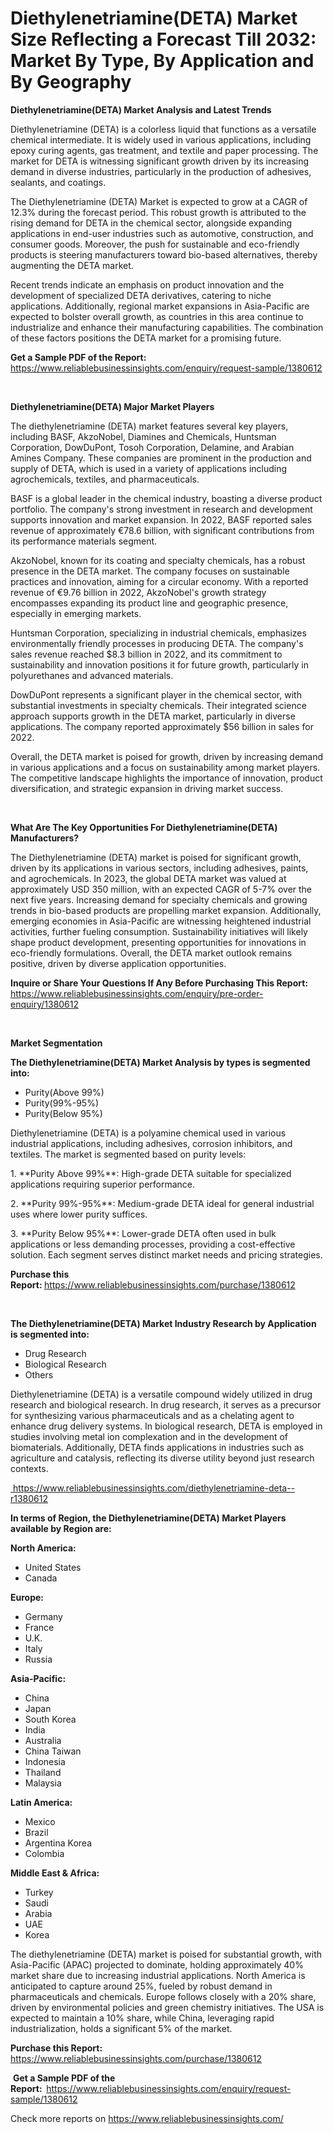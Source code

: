 <p><h1>Diethylenetriamine(DETA) Market Size Reflecting a Forecast Till 2032: Market By Type, By Application and By Geography</h1></p><p><strong>Diethylenetriamine(DETA) Market Analysis and Latest Trends</strong></p>
<p><p>Diethylenetriamine (DETA) is a colorless liquid that functions as a versatile chemical intermediate. It is widely used in various applications, including epoxy curing agents, gas treatment, and textile and paper processing. The market for DETA is witnessing significant growth driven by its increasing demand in diverse industries, particularly in the production of adhesives, sealants, and coatings.</p><p>The Diethylenetriamine (DETA) Market is expected to grow at a CAGR of 12.3% during the forecast period. This robust growth is attributed to the rising demand for DETA in the chemical sector, alongside expanding applications in end-user industries such as automotive, construction, and consumer goods. Moreover, the push for sustainable and eco-friendly products is steering manufacturers toward bio-based alternatives, thereby augmenting the DETA market. </p><p>Recent trends indicate an emphasis on product innovation and the development of specialized DETA derivatives, catering to niche applications. Additionally, regional market expansions in Asia-Pacific are expected to bolster overall growth, as countries in this area continue to industrialize and enhance their manufacturing capabilities. The combination of these factors positions the DETA market for a promising future.</p></p>
<p><strong>Get a Sample PDF of the Report:&nbsp;</strong> <a href="https://www.reliablebusinessinsights.com/enquiry/request-sample/1380612?utm_campaign=2121&utm_medium=2&utm_source=Github&utm_content=ia&utm_term=01022025&utm_id=diethylenetriaminedeta">https://www.reliablebusinessinsights.com/enquiry/request-sample/1380612</a></p>
<p>&nbsp;</p>
<p><strong>Diethylenetriamine(DETA) Major Market Players</strong></p>
<p><p>The diethylenetriamine (DETA) market features several key players, including BASF, AkzoNobel, Diamines and Chemicals, Huntsman Corporation, DowDuPont, Tosoh Corporation, Delamine, and Arabian Amines Company. These companies are prominent in the production and supply of DETA, which is used in a variety of applications including agrochemicals, textiles, and pharmaceuticals.</p><p>BASF is a global leader in the chemical industry, boasting a diverse product portfolio. The company's strong investment in research and development supports innovation and market expansion. In 2022, BASF reported sales revenue of approximately €78.6 billion, with significant contributions from its performance materials segment.</p><p>AkzoNobel, known for its coating and specialty chemicals, has a robust presence in the DETA market. The company focuses on sustainable practices and innovation, aiming for a circular economy. With a reported revenue of €9.76 billion in 2022, AkzoNobel's growth strategy encompasses expanding its product line and geographic presence, especially in emerging markets.</p><p>Huntsman Corporation, specializing in industrial chemicals, emphasizes environmentally friendly processes in producing DETA. The company's sales revenue reached $8.3 billion in 2022, and its commitment to sustainability and innovation positions it for future growth, particularly in polyurethanes and advanced materials.</p><p>DowDuPont represents a significant player in the chemical sector, with substantial investments in specialty chemicals. Their integrated science approach supports growth in the DETA market, particularly in diverse applications. The company reported approximately $56 billion in sales for 2022.</p><p>Overall, the DETA market is poised for growth, driven by increasing demand in various applications and a focus on sustainability among market players. The competitive landscape highlights the importance of innovation, product diversification, and strategic expansion in driving market success.</p></p>
<p>&nbsp;</p>
<p><strong>What Are The Key Opportunities For Diethylenetriamine(DETA) Manufacturers?</strong></p>
<p><p>The Diethylenetriamine (DETA) market is poised for significant growth, driven by its applications in various sectors, including adhesives, paints, and agrochemicals. In 2023, the global DETA market was valued at approximately USD 350 million, with an expected CAGR of 5-7% over the next five years. Increasing demand for specialty chemicals and growing trends in bio-based products are propelling market expansion. Additionally, emerging economies in Asia-Pacific are witnessing heightened industrial activities, further fueling consumption. Sustainability initiatives will likely shape product development, presenting opportunities for innovations in eco-friendly formulations. Overall, the DETA market outlook remains positive, driven by diverse application opportunities.</p></p>
<p><strong>Inquire or Share Your Questions If Any Before Purchasing This Report:</strong> <a href="https://www.reliablebusinessinsights.com/enquiry/pre-order-enquiry/1380612?utm_campaign=2121&utm_medium=2&utm_source=Github&utm_content=ia&utm_term=01022025&utm_id=diethylenetriaminedeta">https://www.reliablebusinessinsights.com/enquiry/pre-order-enquiry/1380612</a></p>
<p>&nbsp;</p>
<p><strong>Market Segmentation</strong></p>
<p><strong>The Diethylenetriamine(DETA) Market Analysis by types is segmented into:</strong></p>
<p><ul><li>Purity(Above 99%)</li><li>Purity(99%-95%)</li><li>Purity(Below 95%)</li></ul></p>
<p><p>Diethylenetriamine (DETA) is a polyamine chemical used in various industrial applications, including adhesives, corrosion inhibitors, and textiles. The market is segmented based on purity levels: </p><p>1. **Purity Above 99%**: High-grade DETA suitable for specialized applications requiring superior performance. </p><p>2. **Purity 99%-95%**: Medium-grade DETA ideal for general industrial uses where lower purity suffices. </p><p>3. **Purity Below 95%**: Lower-grade DETA often used in bulk applications or less demanding processes, providing a cost-effective solution. Each segment serves distinct market needs and pricing strategies.</p></p>
<p><strong>Purchase this Report:&nbsp;</strong><a href="https://www.reliablebusinessinsights.com/purchase/1380612?utm_campaign=2121&utm_medium=2&utm_source=Github&utm_content=ia&utm_term=01022025&utm_id=diethylenetriaminedeta">https://www.reliablebusinessinsights.com/purchase/1380612</a></p>
<p>&nbsp;</p>
<p><strong>The Diethylenetriamine(DETA) Market Industry Research by Application is segmented into:</strong></p>
<p><ul><li>Drug Research</li><li>Biological Research</li><li>Others</li></ul></p>
<p><p>Diethylenetriamine (DETA) is a versatile compound widely utilized in drug research and biological research. In drug research, it serves as a precursor for synthesizing various pharmaceuticals and as a chelating agent to enhance drug delivery systems. In biological research, DETA is employed in studies involving metal ion complexation and in the development of biomaterials. Additionally, DETA finds applications in industries such as agriculture and catalysis, reflecting its diverse utility beyond just research contexts.</p></p>
<p><a href="https://www.reliablebusinessinsights.com/diethylenetriamine-deta--r1380612?utm_campaign=2121&utm_medium=2&utm_source=Github&utm_content=ia&utm_term=01022025&utm_id=diethylenetriaminedeta">&nbsp;https://www.reliablebusinessinsights.com/diethylenetriamine-deta--r1380612</a></p>
<p><strong>In terms of Region, the Diethylenetriamine(DETA) Market Players available by Region are:</strong></p>
<p>
    <p> <strong> North America: </strong>
        <ul>
            <li>United States</li>
            <li>Canada</li>
        </ul>
        </p> 
    <p> <strong> Europe: </strong>
        <ul>
            <li>Germany</li>
            <li>France</li>
            <li>U.K.</li>
            <li>Italy</li>
            <li>Russia</li>
        </ul>
        </p> 
    <p> <strong> Asia-Pacific: </strong>
        <ul>
            <li>China</li>
            <li>Japan</li>
            <li>South Korea</li>
            <li>India</li>
            <li>Australia</li>
            <li>China Taiwan</li>
            <li>Indonesia</li>
            <li>Thailand</li>
            <li>Malaysia</li>
        </ul>
        </p> 
    <p> <strong> Latin America: </strong>
        <ul>
            <li>Mexico</li>
            <li>Brazil</li>
            <li>Argentina Korea</li>
            <li>Colombia</li>
        </ul>
        </p> 
    <p> <strong> Middle East & Africa: </strong>
        <ul>
            <li>Turkey</li>
            <li>Saudi</li>
            <li>Arabia</li>
            <li>UAE</li>
            <li>Korea</li>
        </ul>
    </p>
    </p>
<p><p>The diethylenetriamine (DETA) market is poised for substantial growth, with Asia-Pacific (APAC) projected to dominate, holding approximately 40% market share due to increasing industrial applications. North America is anticipated to capture around 25%, fueled by robust demand in pharmaceuticals and chemicals. Europe follows closely with a 20% share, driven by environmental policies and green chemistry initiatives. The USA is expected to maintain a 10% share, while China, leveraging rapid industrialization, holds a significant 5% of the market.</p></p>
<p><strong>Purchase this Report: </strong><a href="https://www.reliablebusinessinsights.com/purchase/1380612?utm_campaign=2121&utm_medium=2&utm_source=Github&utm_content=ia&utm_term=01022025&utm_id=diethylenetriaminedeta">https://www.reliablebusinessinsights.com/purchase/1380612</a></p>
<p>&nbsp;<strong>Get a Sample PDF of the Report:&nbsp;&nbsp;</strong><a href="https://www.reliablebusinessinsights.com/enquiry/request-sample/1380612?utm_campaign=2121&utm_medium=2&utm_source=Github&utm_content=ia&utm_term=01022025&utm_id=diethylenetriaminedeta">https://www.reliablebusinessinsights.com/enquiry/request-sample/1380612</a></p>
<p><strong></strong></p>
<p>Check more reports on <a href="https://www.reliablebusinessinsights.com/?utm_campaign=2121&utm_medium=2&utm_source=Github&utm_content=ia&utm_term=01022025&utm_id=diethylenetriaminedeta">https://www.reliablebusinessinsights.com/</a></p>
